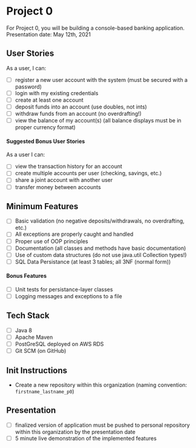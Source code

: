 # Project 0
For Project 0, you will be building a console-based banking application. Presentation date: May 12th, 2021
## User Stories
As a user, I can:
- [ ] register a new user account with the system (must be secured with a password)
- [ ] login with my existing credentials
- [ ] create at least one account
- [ ] deposit funds into an account (use doubles, not ints)
- [ ] withdraw funds from an account (no overdrafting!)
- [ ] view the balance of my account(s) (all balance displays must be in proper currency format)
#### Suggested Bonus User Stories
As a user I can:
- [ ] view the transaction history for an account
- [ ] create multiple accounts per user (checking, savings, etc.)
- [ ] share a joint account with another user
- [ ] transfer money between accounts
## Minimum Features
- [ ] Basic validation (no negative deposits/withdrawals, no overdrafting, etc.) 
- [ ] All exceptions are properly caught and handled
- [ ] Proper use of OOP principles
- [ ] Documentation (all classes and methods have basic documentation)
- [ ] Use of custom data structures (do not use java.util Collection types!)
- [ ] SQL Data Persistance (at least 3 tables; all 3NF (normal form))
#### Bonus Features
- [ ] Unit tests for persistance-layer classes
- [ ] Logging messages and exceptions to a file
## Tech Stack
- [ ] Java 8
- [ ] Apache Maven
- [ ] PostGreSQL deployed on AWS RDS
- [ ] Git SCM (on GitHub)
## Init Instructions
- Create a new repository within this organization (naming convention: `firstname_lastname_p0`)
## Presentation
- [ ] finalized version of application must be pushed to personal repository within this organization by the presentation date
- [ ] 5 minute live demonstration of the implemented features